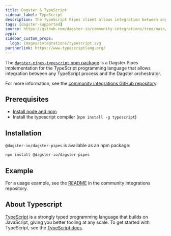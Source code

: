 ```yaml
---
title: Dagster & TypeScript
sidebar_label: TypeScript
description: The TypeScript Pipes client allows integration between any TypeScript process and the Dagster orchestrator.
tags: [dagster-supported]
source: https://github.com/dagster-io/community-integrations/tree/main/libraries/pipes/implementations/typescript
pypi:
sidebar_custom_props:
  logo: images/integrations/typescript.svg
partnerlink: https://www.typescriptlang.org/
---
```


The [`dagster-pipes-typescript` npm package](https://www.npmjs.com/package/@dagster-io/dagster-pipes) is a Dagster Pipes implementation for the TypeScript programming language that allows integration between any TypeScript process and the Dagster orchestrator.

For more information, see the [community integrations GitHub repository](https://github.com/dagster-io/community-integrations/blob/main/libraries/pipes/implementations/typescript/README.md).

## Prerequisites

- [Install node and npm](https://nodejs.org/en/download)
- Install the typescript compiler (`npm install -g typescript`)

## Installation

`@dagster-io/dagster-pipes` is available as an npm package:

```sh
npm install @dagster-io/dagster-pipes
```

## Example

For a usage example, see the [README](https://github.com/dagster-io/community-integrations/blob/main/libraries/pipes/implementations/typescript/README.md) in the community integrations repository.

## About Typescript

[TypeScript](https://www.typescriptlang.org/) is a strongly typed programming language that builds on JavaScript, giving you better tooling at any scale. To get started with TypeScript, see the [TypeScript docs](https://www.typescriptlang.org/docs/).
